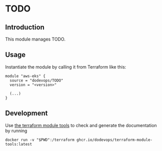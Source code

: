 # TODO

## Introduction

This module manages TODO.

## Usage

Instantiate the module by calling it from Terraform like this:

```hcl
module "aws-eks" {
  source = "dodevops/TODO"
  version = "<version>"
  
  (...)
}
```

<!-- BEGIN_TF_DOCS -->
<!-- END_TF_DOCS -->

## Development

Use [the terraform module tools](https://github.com/dodevops/terraform-module-tools) to check and generate the documentation by running

    docker run -v "$PWD":/terraform ghcr.io/dodevops/terraform-module-tools:latest
